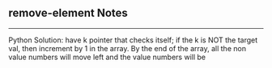 <h2>remove-element Notes</h2><hr>Python Solution: have k pointer that checks itself; if the k is NOT the target val, then increment by 1 in the array. By the end of the array, all the non value numbers will move left and the value numbers will be 